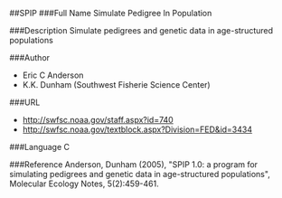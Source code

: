 ##SPIP
###Full Name
Simulate Pedigree In Population

###Description
Simulate pedigrees and genetic data in age-structured populations

###Author
* Eric C Anderson
* K.K. Dunham (Southwest Fisherie Science Center)

###URL
* http://swfsc.noaa.gov/staff.aspx?id=740
* http://swfsc.noaa.gov/textblock.aspx?Division=FED&id=3434

###Language
C

###Reference
Anderson, Dunham (2005), "SPIP 1.0: a program for simulating pedigrees and genetic data in age-structured populations", Molecular Ecology Notes, 5(2):459-461.


